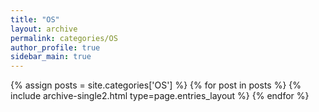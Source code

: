 ```yaml
---
title: "OS"
layout: archive
permalink: categories/OS
author_profile: true
sidebar_main: true
---
```


{% assign posts = site.categories['OS'] %}
{% for post in posts %} {% include archive-single2.html type=page.entries_layout %} {% endfor %}